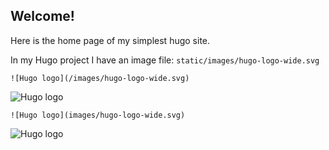 ## Welcome!

Here is the home page of my simplest hugo site. 

In my Hugo project I have an image file:  <code>static/images/hugo-logo-wide.svg</code>

```
![Hugo logo](/images/hugo-logo-wide.svg)
```
![Hugo logo](/images/hugo-logo-wide.svg)

```
![Hugo logo](images/hugo-logo-wide.svg)
```
![Hugo logo](images/hugo-logo-wide.svg)
